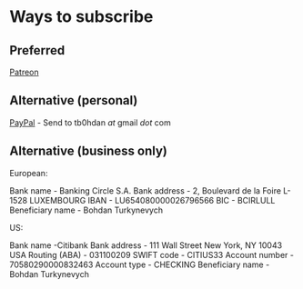 # Ways to subscribe

## Preferred

[Patreon](https://patreon.com/tb0hdan)

## Alternative (personal)

[PayPal](https://paypal.com) - Send to tb0hdan _at_ gmail _dot_ com


## Alternative (business only)

European:

Bank name - Banking Circle S.A.
Bank address - 2, Boulevard de la Foire L-1528 LUXEMBOURG
IBAN - LU654080000026796566
BIC - BCIRLULL
Beneficiary name - Bohdan Turkynevych


US:

Bank name -Citibank
Bank address - 111 Wall Street New York, NY 10043 USA
Routing (ABA) - 031100209
SWIFT code - CITIUS33
Account number - 70580290000832463
Account type - CHECKING
Beneficiary name - Bohdan Turkynevych
